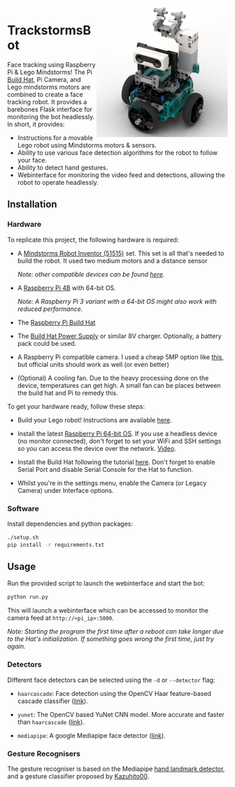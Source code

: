 <img src="etc/lego_model.png" align="right" width=300 />

# TrackstormsBot

Face tracking using Raspberry Pi & Lego Mindstorms! The Pi [Build Hat](https://www.raspberrypi.com/products/build-hat/), Pi Camera, and Lego mindstorms motors are combined to create a face tracking robot. It provides a barebones Flask interface for monitoring the bot headlessly. In short, it provides:

- Instructions for a movable Lego robot using Mindstorms motors & sensors.
- Ability to use various face detection algorithms for the robot to follow your face.
- Ability to detect hand gestures.
- Webinterface for monitoring the video feed and detections, allowing the robot to operate headlessly.

## Installation

### Hardware

To replicate this project, the following hardware is required:

- A [Mindstorms Robot Inventor (51515)](https://www.bricklink.com/v2/catalog/catalogitem.page?S=51515-1#T=S&O=%7B%22iconly%22:0%7D) set. This set is all that's needed to build the robot. It used two medium motors and a distance sensor

  _Note: other compatible devices can be found [here](https://www.raspberrypi.com/documentation/accessories/build-hat.html#device-compatibility)._

- A [Raspberry Pi 4B](https://www.raspberrypi.com/products/raspberry-pi-4-model-b/) with 64-bit OS.

  _Note: A Raspberry Pi 3 variant with a 64-bit OS might also work with reduced performance._

- The [Raspberry Pi Build Hat](https://www.raspberrypi.com/products/build-hat/)

- The [Build Hat Power Supply](https://www.raspberrypi.com/products/build-hat-power-supply/) or similar 8V charger. Optionally, a battery pack could be used.

- A Raspberry Pi compatible camera. I used a cheap 5MP option like [this](https://www.az-delivery.de/en/products/raspberrykamerav1-3), but official units should work as well (or even better)

- (Optional) A cooling fan. Due to the heavy processing done on the device, temperatures can get high. A small fan can be places between the build hat and Pi to remedy this.

To get your hardware ready, follow these steps:

- Build your Lego robot! Instructions are available [here](etc/lego_model_v0.2.0.pdf).

- Install the latest [Raspberry Pi 64-bit OS](https://www.raspberrypi.com/software/). If you use a headless device (no monitor connected), don't forget to set your WiFi and SSH settings so you can access the device over the network. [Video](https://www.youtube.com/watch?v=ntaXWS8Lk34).

- Install the Build Hat following the tutorial [here](https://www.raspberrypi.com/documentation/accessories/build-hat.html). Don't forget to enable Serial Port and disable Serial Console for the Hat to function.

- Whilst you're in the settings menu, enable the Camera (or Legacy Camera) under Interface options.

### Software

Install dependencies and python packages:

```bash
./setup.sh
pip install -r requirements.txt
```

## Usage

Run the provided script to launch the webinterface and start the bot:

```bash
python run.py
```

This will launch a webinterface which can be accessed to monitor the camera feed at `http://<pi_ip>:5000`.

_Note: Starting the program the first time after a reboot can take longer due to the Hat's initialization. If something goes wrong the first time, just try again._

### Detectors

Different face detectors can be selected using the `-d` or `--detector` flag:

- `haarcascade`: Face detection using the OpenCV Haar feature-based cascade classifier ([link](https://docs.opencv.org/3.4/db/d28/tutorial_cascade_classifier.html)).

- `yunet`: The OpenCV based YuNet CNN model. More accurate and faster than `haarcascade` ([link](https://opencv.org/opencv-face-detection-cascade-classifier-vs-yunet/)).

- `mediapipe`: A google Mediapipe face detector ([link](https://github.com/google/mediapipe/blob/master/docs/solutions/face_detection.md)).

### Gesture Recognisers

The gesture recogniser is based on the Mediapipe [hand landmark detector](https://github.com/google/mediapipe/blob/master/docs/solutions/hands.md), and a gesture classifier proposed by [Kazuhito00](https://github.com/Kazuhito00/hand-gesture-recognition-using-mediapipe).
